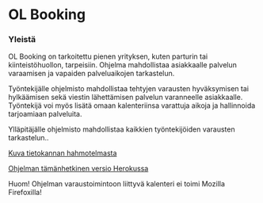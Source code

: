 # OL Booking

### Yleistä 

OL Booking on tarkoitettu pienen yrityksen, kuten parturin tai kiinteistöhuollon, tarpeisiin.
Ohjelma mahdollistaa asiakkaalle palvelun varaamisen ja vapaiden palveluaikojen tarkastelun.

Työntekijälle ohjelmisto mahdollistaa tehtyjen varausten hyväksymisen tai hylkäämisen sekä viestin lähettämisen
palvelun varanneelle asiakkaalle. Työntekijä voi myös lisätä omaan kalenteriinsa varattuja aikoja ja hallinnoida 
tarjoamiaan palveluita.

Ylläpitäjälle ohjelmisto mahdollistaa kaikkien työntekijöiden varausten tarkastelun..

[Kuva tietokannan hahmotelmasta](https://github.com/sokkanen/TSOHA_OL_Booking/blob/master/documentation/Images/tietokanta_alustava.png)

[Ohjelman tämänhetkinen versio Herokussa](https://ol-booking.herokuapp.com)

Huom! Ohjelman varaustoimintoon liittyvä kalenteri ei toimi Mozilla Firefoxilla!
